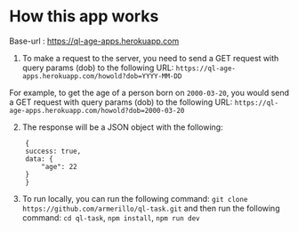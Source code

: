 # How this app works

Base-url : https://ql-age-apps.herokuapp.com

1.  To make a request to the server, you need to send a GET request with query params (dob)
to the following URL: ```https://ql-age-apps.herokuapp.com/howold?dob=YYYY-MM-DD```

For example, to get the age of a person born on `2000-03-20`, you would send a GET request  with query params  (dob) to the following URL: ```https://ql-age-apps.herokuapp.com/howold?dob=2000-03-20```

2.  The response will be a JSON object with the following:

```{
    {
    success: true,
    data: {
        "age": 22
    }
    }
```

3.  To run locally, you can run the following command:
```git clone https://github.com/armerillo/ql-task.git```  and then run the following command:
```cd ql-task```,
```npm install```,
```npm run dev```